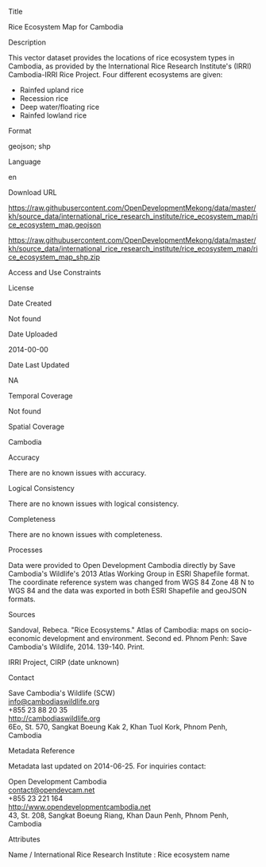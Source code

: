 Title

Rice Ecosystem Map for Cambodia

Description

This vector dataset provides the locations of rice ecosystem types in Cambodia, as provided by the International Rice Research Institute's (IRRI) Cambodia-IRRI Rice Project. Four different ecosystems are given:

* Rainfed upland rice
* Recession rice
* Deep water/floating rice
* Rainfed lowland rice

Format

geojson; shp

Language

en

Download URL

https://raw.githubusercontent.com/OpenDevelopmentMekong/data/master/kh/source_data/international_rice_research_institute/rice_ecosystem_map/rice_ecosystem_map.geojson

https://raw.githubusercontent.com/OpenDevelopmentMekong/data/master/kh/source_data/international_rice_research_institute/rice_ecosystem_map/rice_ecosystem_map_shp.zip

Access and Use Constraints



License



Date Created

Not found

Date Uploaded

2014-00-00

Date Last Updated

NA

Temporal Coverage

Not found

Spatial Coverage

Cambodia

Accuracy

There are no known issues with accuracy.

Logical Consistency

There are no known issues with logical consistency.

Completeness

There are no known issues with completeness.

Processes

Data were provided to Open Development Cambodia directly by Save Cambodia's Wildlife's 2013 Atlas Working Group in ESRI Shapefile format. The coordinate reference system was changed from WGS 84 Zone 48 N to WGS 84 and the data was exported in both ESRI Shapefile and geoJSON formats.

Sources

Sandoval, Rebeca. "Rice Ecosystems." Atlas of Cambodia: maps on socio-economic development and environment. Second ed. Phnom Penh: Save Cambodia's Wildlife, 2014. 139-140. Print.

IRRI Project, CIRP (date unknown)

Contact

Save Cambodia's Wildlife (SCW)  
info@cambodiaswildlife.org  
+855 23 88 20 35  
http://cambodiaswildlife.org  
6Eo, St. 570, Sangkat Boeung Kak 2, Khan Tuol Kork, Phnom Penh, Cambodia  

Metadata Reference

Metadata last updated on 2014-06-25. For inquiries contact:

Open Development Cambodia  
contact@opendevcam.net  
+855 23 221 164  
http://www.opendevelopmentcambodia.net  
43, St. 208, Sangkat Boeung Riang, Khan Daun Penh, Phnom Penh, Cambodia  

Attributes

Name / International Rice Research Institute : Rice ecosystem name


